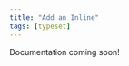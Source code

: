 ```yaml
---
title: "Add an Inline"
tags: [typeset]
---
```

 
<html><body><section data-type="chapter" class="hsecchapter" data-hederis-type="hsecchapter" id="add-an-inline" data-pi-attrs="id: add-an-inline; data-tags: typeset;" role="doc-chapter" data-tags="typeset" data-author-name=" " data-book-title=" " title="Add an Inline"><p class="hblkp" data-hederis-type="hblkp" id="pV8IeNcYr">Documentation coming soon!</p></section></body></html>

